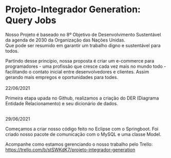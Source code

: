 # Projeto-Integrador Generation: Query Jobs
<p>Nosso Projeto é baseado no 8º Objetivo de Desenvolvimento Sustentável da agenda de 2030 da Organização das Nações Unidas. <br> Que pode ser resumido em garantir um trabalho digno e sustentável para todos.</p>
<p2>Partindo desse princípio, nossa proposta é criar um e-commerce para programadores - uma profissão que cresce cada vez mais no mundo todo - 
facilitando o contato inicial entre desenvolvedores e clientes. Assim gerando mais empregos e oportunidades para todes.</p2>
<br></br>
22/06/2021
<p>Primeira etapa upada no Github, realizamos a criação do DER (Diagrama Entidade Relacionamento) e seu dicionário de dados.</p>
<br>
29/06/2021
<p>Começamos a criar nosso código feito no Eclipse com o Springboot. Foi criado nosso pacote de comunicação com o MySQL e uma classe Model.</p>

Acompanhe como estamos gerenciando o nosso trabalho pelo Trello: https://trello.com/b/stSWKdK7/projeto-integrador-generation
